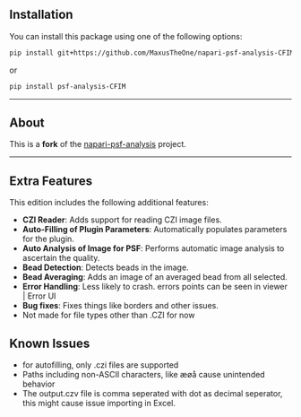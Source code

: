 ## Installation

You can install this package using one of the following options:

```bash
pip install git+https://github.com/MaxusTheOne/napari-psf-analysis-CFIM-edition
```

or

```bash
pip install psf-analysis-CFIM
```

---

## About

This is a **fork** of the [napari-psf-analysis](https://github.com/fmi-faim/napari-psf-analysis) project.

---

## Extra Features

This edition includes the following additional features:

- **CZI Reader**: Adds support for reading CZI image files.
- **Auto-Filling of Plugin Parameters**: Automatically populates parameters for the plugin.
- **Auto Analysis of Image for PSF**: Performs automatic image analysis to ascertain the quality.
- **Bead Detection**: Detects beads in the image.
- **Bead Averaging**: Adds an image of an averaged bead from all selected.
- **Error Handling**: Less likely to crash. errors points can be seen in viewer | Error UI
- **Bug fixes**: Fixes things like borders and other issues.
- Not made for file types other than .CZI for now


## Known Issues

- for autofilling, only .czi files are supported
- Paths including non-ASCII characters, like æøå cause unintended behavior
- The output.czv file is comma seperated with dot as decimal seperator, this might cause issue importing in Excel.